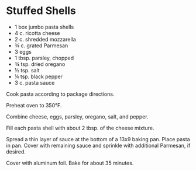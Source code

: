# Stuffed Shells

- 1 box jumbo pasta shells
- 4 c. ricotta cheese
- 2 c. shredded mozzarella
- ¾ c. grated Parmesan
- 3 eggs
- 1 tbsp. parsley, chopped
- ¾ tsp. dried oregano
- ½ tsp. salt
- ¼ tsp. black pepper
- 3 c. pasta sauce

Cook pasta according to package directions.

Preheat oven to 350°F.

Combine cheese, eggs, parsley, oregano, salt, and pepper.

Fill each pasta shell with about 2 tbsp. of the cheese mixture.

Spread a thin layer of sauce at the bottom of a 13x9 baking pan. Place pasta in
pan. Cover with remaining sauce and sprinkle with additional Parmesan, if
desired.

Cover with aluminum foil. Bake for about 35 minutes.
